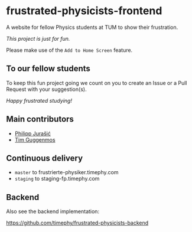 # frustrated-physicists-frontend

A website for fellow Physics students at TUM to show their frustration.

_This project is just for fun._

Please make use of the `Add to Home Screen` feature.

## To our fellow students

To keep this fun project going we count on you to create an Issue or a Pull Request with your suggestion(s).

_Happy frustrated studying!_

## Main contributors

- [Philipp Jurašić](https://github.com/missing-user)
- [Tim Guggenmos](https://github.com/timephy)

## Continuous delivery

- `master` to frustrierte-physiker.timephy.com
- `staging` to staging-fp.timephy.com

## Backend

Also see the backend implementation:

<https://github.com/timephy/frustrated-physicists-backend>
